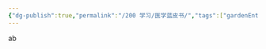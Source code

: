 ```yaml
---
{"dg-publish":true,"permalink":"/200 学习/医学蓝皮书/","tags":["gardenEntry"],"created":"2024-01-01T19:45:52.852+08:00","updated":"2024-01-06T13:44:56.331+08:00"}
---
```


ab